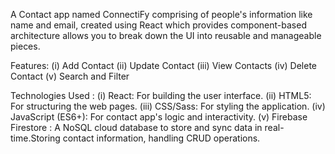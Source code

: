 A Contact app named ConnectiFy comprising of people's information like name and email, created using React which provides component-based architecture allows you to break down the UI into reusable and manageable pieces.

Features:
    (i) Add Contact
    (ii) Update Contact
    (iii) View Contacts
    (iv) Delete Contact
    (v) Search and Filter

Technologies Used : 
    (i) React: For building the user interface.
    (ii) HTML5: For structuring the web pages.
    (iii) CSS/Sass: For styling the application.
    (iv) JavaScript (ES6+): For contact app's logic and interactivity.
    (v) Firebase Firestore : A NoSQL cloud database to store and sync data in real-time.Storing contact information, handling CRUD operations.

